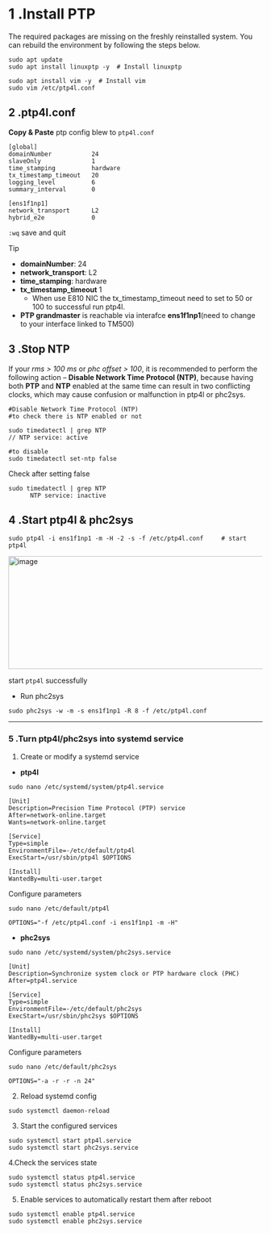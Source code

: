 # 1 .Install PTP 
The required packages are missing on the freshly reinstalled system. You can rebuild the environment by following the steps below.
```
sudo apt update 
sudo apt install linuxptp -y  # Install linuxptp

sudo apt install vim -y  # Install vim
sudo vim /etc/ptp4l.conf
```
## 2 .ptp4l.conf
**Copy & Paste** ptp config blew to `ptp4l.conf`

```
[global]
domainNumber           24
slaveOnly              1
time_stamping          hardware
tx_timestamp_timeout   20
logging_level          6
summary_interval       0

[ens1f1np1]
network_transport      L2
hybrid_e2e             0
```
`:wq` save and quit

> [!tip]
> - **domainNumber**: 24
> - **network_transport**: L2
> - **time_stamping**: hardware
> - **tx_timestamp_timeout** 1
>      - When use E810 NIC the tx_timestamp_timeout need to set to 50 or 100 to successful run ptp4l.
> - **PTP grandmaster** is reachable via interafce **ens1f1np1**(need to change to your interface linked to TM500)

## 3 .Stop NTP

If your *rms > 100 ms* or *phc offset > 100*, it is recommended to perform the following action – **Disable Network Time Protocol (NTP)**, because having both **PTP** and **NTP** enabled at the same time can result in two conflicting clocks, which may cause confusion or malfunction in ptp4l or phc2sys.

```
#Disable Network Time Protocol (NTP)
#to check there is NTP enabled or not

sudo timedatectl | grep NTP
// NTP service: active

#to disable
sudo timedatectl set-ntp false
```
Check after setting false
```
sudo timedatectl | grep NTP   
      NTP service: inactive
```

## 4 .Start ptp4l & phc2sys
```
sudo ptp4l -i ens1f1np1 -m -H -2 -s -f /etc/ptp4l.conf     # start ptp4l
```
<img width="751" height="224" alt="image" src="https://github.com/user-attachments/assets/0b6e0018-0369-4cc9-94e6-308efa75c3ea" />

start `ptp4l` successfully

- Run phc2sys
```
sudo phc2sys -w -m -s ens1f1np1 -R 8 -f /etc/ptp4l.conf
```

-------------------------------------------------------------------

### 5 .Turn ptp4l/phc2sys into systemd service

1. Create or modify a systemd service

- **ptp4l**
```
sudo nano /etc/systemd/system/ptp4l.service
```
```
[Unit]
Description=Precision Time Protocol (PTP) service
After=network-online.target
Wants=network-online.target

[Service]
Type=simple
EnvironmentFile=-/etc/default/ptp4l
ExecStart=/usr/sbin/ptp4l $OPTIONS

[Install]
WantedBy=multi-user.target
```

Configure parameters
```
sudo nano /etc/default/ptp4l
```
```
OPTIONS="-f /etc/ptp4l.conf -i ens1f1np1 -m -H"
```

- **phc2sys**
  
```
sudo nano /etc/systemd/system/phc2sys.service
```
```
[Unit]
Description=Synchronize system clock or PTP hardware clock (PHC)
After=ptp4l.service

[Service]
Type=simple
EnvironmentFile=-/etc/default/phc2sys
ExecStart=/usr/sbin/phc2sys $OPTIONS

[Install]
WantedBy=multi-user.target
```

Configure parameters
```
sudo nano /etc/default/phc2sys
```
```
OPTIONS="-a -r -r -n 24"
```

2. Reload systemd config
```
sudo systemctl daemon-reload
```

3. Start the configured services
```
sudo systemctl start ptp4l.service
sudo systemctl start phc2sys.service
```

4.Check the services state
```
sudo systemctl status ptp4l.service
sudo systemctl status phc2sys.service
```

5. Enable services to automatically restart them after reboot
```
sudo systemctl enable ptp4l.service
sudo systemctl enable phc2sys.service
```
